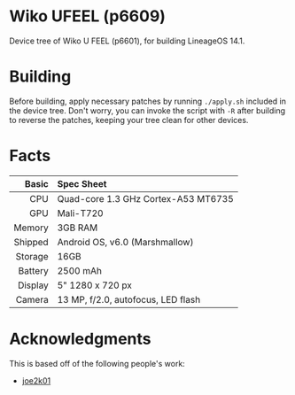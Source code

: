 # Wiko UFEEL (p6609)

Device tree of Wiko U FEEL (p6601), for building LineageOS 14.1.

# Building

Before building, apply necessary patches by running `./apply.sh` included in the device tree. Don't worry, you can invoke the script with `-R` after building to reverse the patches, keeping your tree clean for other devices.

# Facts

Basic   | Spec Sheet
-------:|:-------------------------
CPU     | Quad-core 1.3 GHz Cortex-A53 MT6735
GPU     | Mali-T720
Memory  | 3GB RAM
Shipped | Android OS, v6.0 (Marshmallow)
Storage | 16GB
Battery | 2500 mAh
Display | 5" 1280 x 720 px
Camera  | 13 MP, f/2.0, autofocus, LED flash

# Acknowledgments

This is based off of the following people's work:
- [joe2k01](https://github.com/joe2k01/android_device_wiko_p6601)
